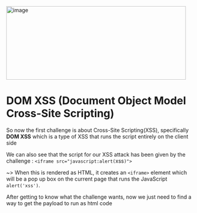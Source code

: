 <img width="478" height="196" alt="image" src="https://github.com/user-attachments/assets/24c853c6-dfdb-4d26-a216-b3fc96e950bd" />

# DOM XSS (Document Object Model Cross-Site Scripting)
So now the first challenge is about Cross-Site Scripting(XSS), specifically **DOM XSS** which is a type of XSS that runs the script entirely on the client side 

We can also see that the script for our XSS attack has been given by the challenge :
`<iframe src="javascript:alert(`xss`)">`

~> When this is rendered as HTML, it creates an `<iframe>` element which will be a pop up box on the current page
that runs the JavaScript `alert('xss')`.

After getting to know what the challenge wants, now we just need to find a way to get the payload to run as html code
